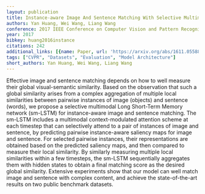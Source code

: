 ```yaml
---
layout: publication
title: Instance-aware Image And Sentence Matching With Selective Multimodal LSTM
authors: Yan Huang, Wei Wang, Liang Wang
conference: 2017 IEEE Conference on Computer Vision and Pattern Recognition (CVPR)
year: 2017
bibkey: huang2016instance
citations: 242
additional_links: [{name: Paper, url: 'https://arxiv.org/abs/1611.05588'}]
tags: ["CVPR", "Datasets", "Evaluation", "Model Architecture"]
short_authors: Yan Huang, Wei Wang, Liang Wang
---
```

Effective image and sentence matching depends on how to well measure their
global visual-semantic similarity. Based on the observation that such a global
similarity arises from a complex aggregation of multiple local similarities
between pairwise instances of image (objects) and sentence (words), we propose
a selective multimodal Long Short-Term Memory network (sm-LSTM) for
instance-aware image and sentence matching. The sm-LSTM includes a multimodal
context-modulated attention scheme at each timestep that can selectively attend
to a pair of instances of image and sentence, by predicting pairwise
instance-aware saliency maps for image and sentence. For selected pairwise
instances, their representations are obtained based on the predicted saliency
maps, and then compared to measure their local similarity. By similarly
measuring multiple local similarities within a few timesteps, the sm-LSTM
sequentially aggregates them with hidden states to obtain a final matching
score as the desired global similarity. Extensive experiments show that our
model can well match image and sentence with complex content, and achieve the
state-of-the-art results on two public benchmark datasets.